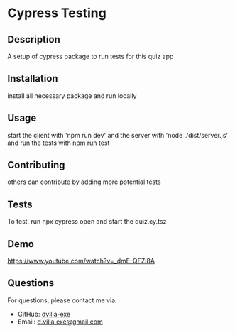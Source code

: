 # Cypress Testing



## Description
A setup of cypress package to run tests for this quiz app

## Installation
install all necessary package and run locally

## Usage
start the client with 'npm run dev' and the server with 'node ./dist/server.js' and run the tests with npm run test

## Contributing
others can contribute by adding more potential tests

## Tests
To test, run npx cypress open and start the quiz.cy.tsz

## Demo
https://www.youtube.com/watch?v=_dmE-QFZi8A 

## Questions
For questions, please contact me via:
- GitHub: [dvilla-exe](https://github.com/dvilla-exe)
- Email: d.villa.exe@gmail.com
